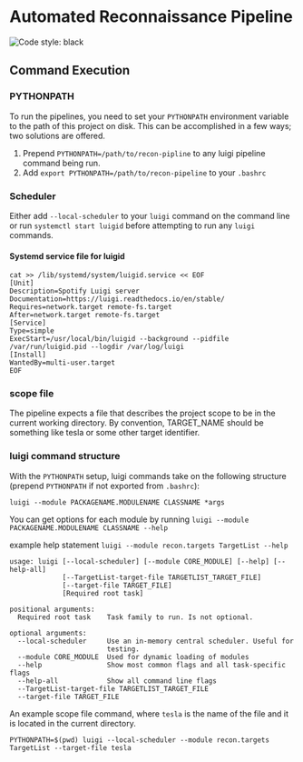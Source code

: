 # Automated Reconnaissance Pipeline 

![Code style: black](https://img.shields.io/badge/code%20style-black-000000.svg)

## Command Execution

### PYTHONPATH
To run the pipelines, you need to set your `PYTHONPATH` environment variable to the path of this project on disk.  This can be accomplished in a few ways; two solutions are offered.  

1. Prepend `PYTHONPATH=/path/to/recon-pipline` to any luigi pipeline command being run.
2. Add `export PYTHONPATH=/path/to/recon-pipeline` to your `.bashrc`   

### Scheduler

Either add `--local-scheduler` to your `luigi` command on the command line or run `systemctl start luigid` before attempting to run any `luigi` commands.

#### Systemd service file for luigid
``` 
cat >> /lib/systemd/system/luigid.service << EOF 
[Unit]
Description=Spotify Luigi server
Documentation=https://luigi.readthedocs.io/en/stable/
Requires=network.target remote-fs.target
After=network.target remote-fs.target
[Service]
Type=simple
ExecStart=/usr/local/bin/luigid --background --pidfile /var/run/luigid.pid --logdir /var/log/luigi
[Install]
WantedBy=multi-user.target
EOF
```

### scope file 

The pipeline expects a file that describes the project scope to be in the current working directory.  By convention, TARGET_NAME should be something like tesla or some other target identifier.

### luigi command structure

With the `PYTHONPATH` setup, luigi commands take on the following structure (prepend `PYTHONPATH` if not exported from `.bashrc`):

`luigi --module PACKAGENAME.MODULENAME CLASSNAME *args`

You can get options for each module by running `luigi --module PACKAGENAME.MODULENAME CLASSNAME --help`

example help statement
`luigi --module recon.targets TargetList --help`

```text
usage: luigi [--local-scheduler] [--module CORE_MODULE] [--help] [--help-all]
             [--TargetList-target-file TARGETLIST_TARGET_FILE]
             [--target-file TARGET_FILE]
             [Required root task]

positional arguments:
  Required root task    Task family to run. Is not optional.

optional arguments:
  --local-scheduler     Use an in-memory central scheduler. Useful for
                        testing.
  --module CORE_MODULE  Used for dynamic loading of modules
  --help                Show most common flags and all task-specific flags
  --help-all            Show all command line flags
  --TargetList-target-file TARGETLIST_TARGET_FILE
  --target-file TARGET_FILE
```

An example scope file command, where `tesla` is the name of the file and it is located in the current directory. 

`PYTHONPATH=$(pwd) luigi --local-scheduler --module recon.targets TargetList --target-file tesla`

